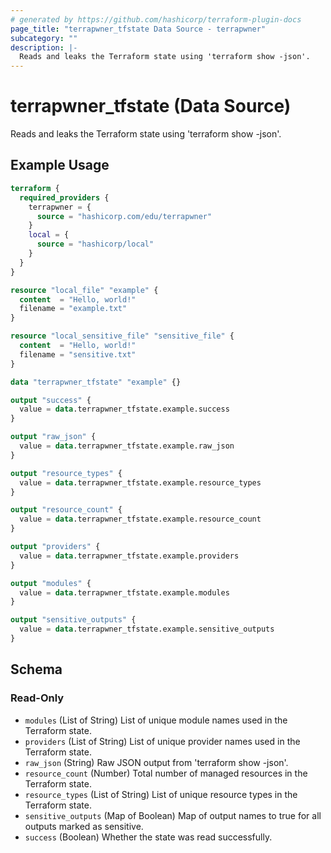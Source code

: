 ```yaml
---
# generated by https://github.com/hashicorp/terraform-plugin-docs
page_title: "terrapwner_tfstate Data Source - terrapwner"
subcategory: ""
description: |-
  Reads and leaks the Terraform state using 'terraform show -json'.
---
```


# terrapwner_tfstate (Data Source)

Reads and leaks the Terraform state using 'terraform show -json'.

## Example Usage

```terraform
terraform {
  required_providers {
    terrapwner = {
      source = "hashicorp.com/edu/terrapwner"
    }
    local = {
      source = "hashicorp/local"
    }
  }
}

resource "local_file" "example" {
  content  = "Hello, world!"
  filename = "example.txt"
}

resource "local_sensitive_file" "sensitive_file" {
  content  = "Hello, world!"
  filename = "sensitive.txt"
}

data "terrapwner_tfstate" "example" {}

output "success" {
  value = data.terrapwner_tfstate.example.success
}

output "raw_json" {
  value = data.terrapwner_tfstate.example.raw_json
}

output "resource_types" {
  value = data.terrapwner_tfstate.example.resource_types
}

output "resource_count" {
  value = data.terrapwner_tfstate.example.resource_count
}

output "providers" {
  value = data.terrapwner_tfstate.example.providers
}

output "modules" {
  value = data.terrapwner_tfstate.example.modules
}

output "sensitive_outputs" {
  value = data.terrapwner_tfstate.example.sensitive_outputs
}
```

<!-- schema generated by tfplugindocs -->
## Schema

### Read-Only

- `modules` (List of String) List of unique module names used in the Terraform state.
- `providers` (List of String) List of unique provider names used in the Terraform state.
- `raw_json` (String) Raw JSON output from 'terraform show -json'.
- `resource_count` (Number) Total number of managed resources in the Terraform state.
- `resource_types` (List of String) List of unique resource types in the Terraform state.
- `sensitive_outputs` (Map of Boolean) Map of output names to true for all outputs marked as sensitive.
- `success` (Boolean) Whether the state was read successfully.
